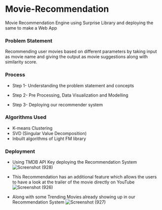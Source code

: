 # Movie-Recommendation
Movie Recommendation Engine using Surprise Library and deploying the same to make a Web App 

### Problem Statement
Recommending user movies based on different parameters by taking input as movie name and giving the output as movie suggestions along with similarity score.

### Process

* Step 1-
Understanding the problem statement and concepts

* Step 2-
Pre Processing, Data Visualization and Modelling

* Step 3-
Deploying our recommender system

### Algorithms Used

* K-means Clustering
* SVD (Singular Value Decomposition)
* Inbuilt algorithms of Light FM library

### Deployment
* Using TMDB API Key deploying the Recommendation System
![Screenshot (928)](https://user-images.githubusercontent.com/69635604/119087338-9cf7b300-ba24-11eb-8d58-7d23925de266.png)

* This Recommendation has an additional feature which allows the users to have a look at the trailer of the movie directly on YouTube 
![Screenshot (926)](https://user-images.githubusercontent.com/69635604/119087476-d4fef600-ba24-11eb-8e2f-3d2baaf0bcad.png)

* Along with some Trending Movies already showing up in our Recommendation System
![Screenshot (927)](https://user-images.githubusercontent.com/69635604/119087528-eb0cb680-ba24-11eb-8ded-a742874434d1.png)









